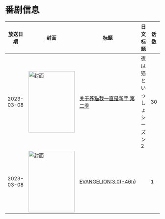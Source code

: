 # 番剧信息

|放送日期|封面|标题|日文标题|话数|评分|评分人数|
|---|---|---|---|---|---|---|
|2023-03-08|<img src="https://lain.bgm.tv/pic/cover/c/08/3d/414969_3x388.jpg" alt="封面" style="width:150px;height:200px;object-fit:cover;">|[关于养猫我一直是新手 第二季](https://bangumi.tv/subject/414969)|夜は猫といっしょ シーズン2|30|6.5|64人评分|
|2023-03-08|<img src="https://lain.bgm.tv/pic/cover/c/6e/87/415148_09hK9.jpg" alt="封面" style="width:150px;height:200px;object-fit:cover;">|[EVANGELION:3.0(-46h)](https://bangumi.tv/subject/415148)||1|6.2|366人评分|
